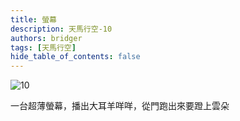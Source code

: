 ```yaml
---
title: 螢幕
description: 天馬行空-10
authors: bridger
tags: [天馬行空]
hide_table_of_contents: false
---
```

![10](https://e.brid.pw/i/2023/08/03/nc9p52.webp)


<!-- truncate -->
一台超薄螢幕，播出大耳羊咩咩，從門跑出來要蹬上雲朵  